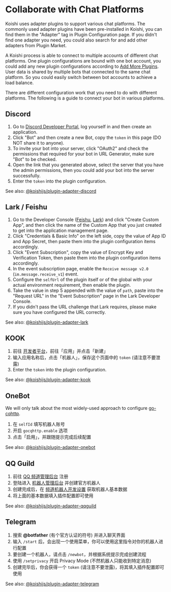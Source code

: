 # Collaborate with Chat Platforms

Koishi uses adapter plugins to support various chat platforms. The commonly used adapter plugins have been pre-installed in Koishi, you can find them in the "Adapter" tag in Plugin Configuration page. If you didn't find one adapter you need, you could also search for and add other adapters from Plugin Market.

A Koishi process is able to connect to multiple accounts of different chat platforms. One plugin configurations are bound with one bot account, you could add any new plugin configurations according to [Add More Plugins](./market.md#添加更多插件). User data is shared by multiple bots that connected to the same chat platform. So you could easily switch between bot accounts to achieve a load balance.

There are different configuration work that you need to do with different platforms. The following is a guide to connect your bot in various platforms.

## Discord

1. Go to [Discord Developer Portal](https://discord.com/developers/applications), log yourself in and then create an application.
2. Click "Bot" and then create a new Bot, copy the `token` in this page (DO NOT share it to anyone).
3. To invite your bot into your server, click "OAuth2" and check the permissions that required for your bot in URL Generator, make sure "Bot" to be checked.
4. Open the link that you generated above, select the server that you have the admin permissions, then you could add your bot into the server successfully.
5. Enter the `token` into the plugin configuration.

See also: [@koishijs/plugin-adapter-discord](../../plugins/adapter/discord.md)

## Lark / Feishu

1. Go to the Developer Console ([Feishu](https://open.feishu.cn/app/), [Lark](https://open.larksuite.com/app/)) and click "Create Custom App", and then click the name of the Custom App that you just created to get into the application management page.
2. Click "Credentials & Basic Info" on the left side, copy the value of App ID and App Secret, then paste them into the plugin configuration items accordingly.
3. Click "Event Subscription", copy the value of Encrypt Key and Verification Token, then paste them into the plugin configuration items accordingly.
4. In the event subscription page, enable the `Receive message v2.0` (`im.message.receive_v1`) event.
5. Configure the `selfUrl` of the plugin itself or of the global with your actual environment requirement, then enable the plugin.
6. Take the value in step 5 appended with the value of `path`, paste into the "Request URL" in the "Event Subscription" page in the Lark Developer Console.
7. If you didn't pass the URL challenge that Lark requires, please make sure you have configured the URL correctly.

See also: [@koishijs/plugin-adapter-lark](../../plugins/adapter/lark.md)

## KOOK

1. 前往 [开发者平台](https://developer.kookapp.cn/)，前往「应用」并点击「新建」
2. 输入应用名称后，点击「机器人」，保存这个页面中的 `token` (请注意不要泄露)
3. Enter the `token` into the plugin configuration.

See also: [@koishijs/plugin-adapter-kook](../../plugins/adapter/kook.md)

## OneBot

We will only talk about the most widely-used approach to configure [go-cqhttp](https://github.com/Mrs4s/go-cqhttp).

1. 在 `selfId` 填写机器人账号
2. 开启 `gocqhttp.enable` 选项
3. 点击「启用」，并跟随提示完成后续配置

See also: [@koishijs/plugin-adapter-onebot](../../plugins/adapter/onebot.md)

## QQ Guild

1. 前往 [QQ 频道管理后台](https://bot.q.qq.com/open/#/type?appType=2) 注册
2. 登陆进入 [机器人管理后台](https://bot.q.qq.com/open/#/botlogin) 并创建官方机器人
3. 创建完成后，在 [频道机器人开发设置](https://bot.q.qq.com/#/developer/developer-setting) 获取机器人基本数据
4. 将上面的基本数据填入插件配置即可使用

See also: [@koishijs/plugin-adapter-qqguild](../../plugins/adapter/qqguild.md)

## Telegram

1. 搜索 **@botfather** (有个官方认证的符号) 并进入聊天界面
2. 输入 `/start` 后，会出现一个使用菜单，你可以使用这里指令对你的机器人进行配置
3. 要创建一个机器人，请点击 `/newbot`，并根据系统提示完成创建流程
4. 使用 `/setprivacy` 开启 Privacy Mode (不然机器人只能收到特定消息)
5. 创建完毕后，你会获得一个 `token` (请注意不要泄露)，将其填入插件配置即可使用

See also: [@koishijs/plugin-adapter-telegram](../../plugins/adapter/telegram.md)
